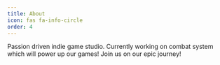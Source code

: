 ```yaml
---
title: About
icon: fas fa-info-circle
order: 4
---
```


Passion driven indie game studio. Currently working on combat system which will power up our games! Join us on our epic journey!

<div class="tagembed-container" style=" width:100%;height:100%;overflow: auto;"><div class="tagembed-socialwall" data-wall-id="27486" view-url="https://widget.tagembed.com/27486?view">  </div> <script src="//widget.tagembed.com/embed.min.js" type="text/javascript"></script></div>
